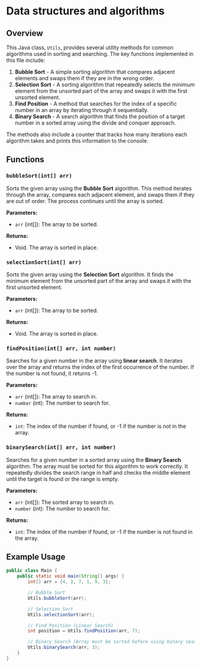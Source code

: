 # Data structures and algorithms

## Overview

This Java class, `Utils`, provides several utility methods for common algorithms used in sorting and searching. The key functions implemented in this file include:

1. **Bubble Sort** - A simple sorting algorithm that compares adjacent elements and swaps them if they are in the wrong order.
2. **Selection Sort** - A sorting algorithm that repeatedly selects the minimum element from the unsorted part of the array and swaps it with the first unsorted element.
3. **Find Position** - A method that searches for the index of a specific number in an array by iterating through it sequentially.
4. **Binary Search** - A search algorithm that finds the position of a target number in a sorted array using the divide and conquer approach.

The methods also include a counter that tracks how many iterations each algorithm takes and prints this information to the console.

## Functions

### `bubbleSort(int[] arr)`
Sorts the given array using the **Bubble Sort** algorithm. This method iterates through the array, compares each adjacent element, and swaps them if they are out of order. The process continues until the array is sorted.

**Parameters:**
- `arr` (int[]): The array to be sorted.

**Returns:**
- Void. The array is sorted in place.

### `selectionSort(int[] arr)`
Sorts the given array using the **Selection Sort** algorithm. It finds the minimum element from the unsorted part of the array and swaps it with the first unsorted element.

**Parameters:**
- `arr` (int[]): The array to be sorted.

**Returns:**
- Void. The array is sorted in place.

### `findPosition(int[] arr, int number)`
Searches for a given number in the array using **linear search**. It iterates over the array and returns the index of the first occurrence of the number. If the number is not found, it returns -1.

**Parameters:**
- `arr` (int[]): The array to search in.
- `number` (int): The number to search for.

**Returns:**
- `int`: The index of the number if found, or -1 if the number is not in the array.

### `binarySearch(int[] arr, int number)`
Searches for a given number in a sorted array using the **Binary Search** algorithm. The array must be sorted for this algorithm to work correctly. It repeatedly divides the search range in half and checks the middle element until the target is found or the range is empty.

**Parameters:**
- `arr` (int[]): The sorted array to search in.
- `number` (int): The number to search for.

**Returns:**
- `int`: The index of the number if found, or -1 if the number is not found in the array.

## Example Usage

```java
public class Main {
    public static void main(String[] args) {
        int[] arr = {4, 2, 7, 1, 9, 3};

        // Bubble Sort
        Utils.bubbleSort(arr);

        // Selection Sort
        Utils.selectionSort(arr);

        // Find Position (Linear Search)
        int position = Utils.findPosition(arr, 7);

        // Binary Search (Array must be sorted before using binary search)
        Utils.binarySearch(arr, 3);
    }
}
